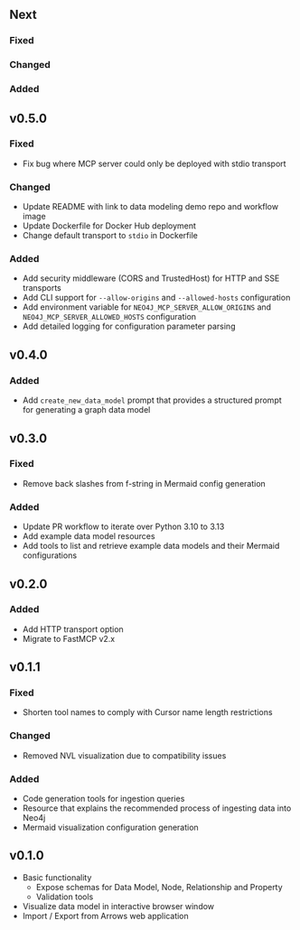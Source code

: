 ## Next

### Fixed

### Changed

### Added

## v0.5.0

### Fixed
* Fix bug where MCP server could only be deployed with stdio transport

### Changed
* Update README with link to data modeling demo repo and workflow image
* Update Dockerfile for Docker Hub deployment
* Change default transport to `stdio` in Dockerfile

### Added
* Add security middleware (CORS and TrustedHost) for HTTP and SSE transports
* Add CLI  support for `--allow-origins` and `--allowed-hosts` configuration
* Add environment variable for `NEO4J_MCP_SERVER_ALLOW_ORIGINS` and `NEO4J_MCP_SERVER_ALLOWED_HOSTS` configuration
* Add detailed logging for configuration parameter parsing

## v0.4.0

### Added
* Add `create_new_data_model` prompt that provides a structured prompt for generating a graph data model

## v0.3.0

### Fixed
* Remove back slashes from f-string in Mermaid config generation

### Added
* Update PR workflow to iterate over Python 3.10 to 3.13
* Add example data model resources 
* Add tools to list and retrieve example data models and their Mermaid configurations

## v0.2.0

### Added
* Add HTTP transport option
* Migrate to FastMCP v2.x

## v0.1.1

### Fixed
* Shorten tool names to comply with Cursor name length restrictions

### Changed
* Removed NVL visualization due to compatibility issues

### Added
* Code generation tools for ingestion queries
* Resource that explains the recommended process of ingesting data into Neo4j
* Mermaid visualization configuration generation

## v0.1.0

* Basic functionality 
  * Expose schemas for Data Model, Node, Relationship and Property
  * Validation tools
* Visualize data model in interactive browser window   
* Import / Export from Arrows web application